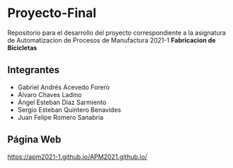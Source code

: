 # Proyecto-Final
Repositorio para el desarrollo del proyecto correspondiente a la asignatura de Automatizacion de Procesos de Manufactura 2021-1 **Fabricacion de Bicicletas**
## Integrantes
- Gabriel Andrés Acevedo Forero
- Álvaro Chaves Ladino
- Ángel Esteban Díaz Sarmiento
- Sergio Esteban Quintero Benavides
- Juan Felipe Romero Sanabria
## Página Web
https://apm2021-1.github.io/APM2021.github.io/
